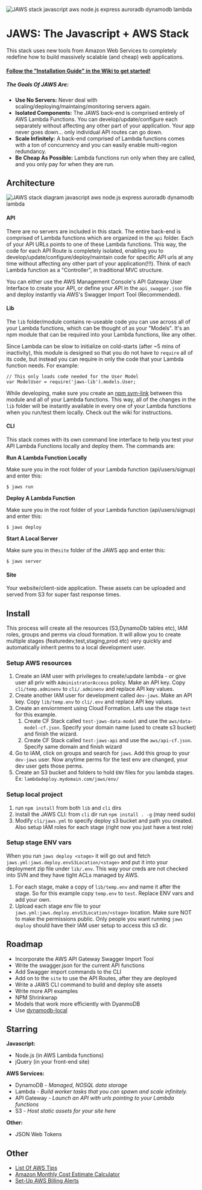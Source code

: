 ![JAWS stack javascript aws node.js express auroradb dynamodb lambda](https://github.com/servant-app/JAWS/blob/master/site/public/img/jaws_logo_javascript_aws.png)

JAWS: The Javascript + AWS Stack
=================================

This stack uses new tools from Amazon Web Services to completely redefine how to build massively scalable (and cheap) web applications.  

#### [Follow the "Installation Guide" in the Wiki to get started! ](https://github.com/servant-app/JAWS/wiki/JAWS-Installation)

  
  

##### The Goals Of JAWS Are:

 - **Use No Servers:** Never deal with scaling/deploying/maintaing/monitoring servers again.
 -  **Isolated Components:** The JAWS back-end is comprised entirely of AWS Lambda Functions.  You can develop/update/configure each separately without affecting any other part of your application.  Your app never goes down...  only individual API routes can go down.
 - **Scale Infinitely:**  A back-end comprised of Lambda functions comes with a ton of concurrency and you can easily enable multi-region redundancy.
 - **Be Cheap As Possible:**  Lambda functions run only when they are called, and you only pay for when they are run.


## Architecture

![JAWS stack diagram javascript aws node.js express auroradb dynamodb lambda](https://github.com/servant-app/JAWS/blob/master/site/public/img/jaws_diagram_javascript_aws.png)

#### API
There are no servers are included in this stack.  The entire back-end is comprised of Lambda functions which are organized in the `api` folder.  Each of your API URLs points to one of these Lambda functions.  This way, the code for each API Route is completely isolated, enabling you to develop/update/configure/deploy/maintain code for specific API urls at any time without affecting any other part of your application(!!!).  Think of each Lambda function as a "Controller", in traditional MVC structure.

You can either use the AWS Management Console's API Gateway User Interface to create your API, or define your API in the `api_swagger.json` file and deploy instantly via AWS's Swagger Import Tool (Recommended).

#### Lib
The `lib` folder/module contains re-useable code you can use across all of your Lambda functions, which can be thought of as your "Models".  It's an npm module that can be required into your Lambda functions, like any other.

Since Lambda can be slow to initialize on cold-starts (after ~5 mins of inactivity), this module is designed so that you do not have to `require` all of its code, but instead you can require in only the code that your Lambda function needs.  For example:

    // This only loads code needed for the User Model
    var ModelUser = require('jaws-lib').models.User;
    
While developing, make sure you create an [npm sym-link](https://egghead.io/lessons/node-js-using-npm-link-to-use-node-modules-that-are-in-progress) between this module and all of your Lambda functions.  This way, all of the changes in the `lib` folder will be instantly available in every one of your Lambda functions when you run/test them locally.  Check out the wiki for instructions.


#### CLI
This stack comes with its own command line interface to help you test your API Lambda Functions locally and deploy them.  The commands are:
	
**Run A Lambda Function Locally**

Make sure you in the root folder of your Lambda function (api/users/signup) and enter this:

    $ jaws run

**Deploy A Lambda Function**

Make sure you in the root folder of your Lambda function (api/users/signup) and enter this:

    $ jaws deploy

**Start A Local Server**

Make sure you in the`site` folder of the JAWS app and enter this:

    $ jaws server


#### Site 
Your website/client-side application.  These assets can be uploaded and served from S3 for super fast response times.

## Install

This process will create all the resources (S3,DynamoDb tables etc), IAM roles, groups and perms via cloud formation.  It will allow you to create multiple stages (featuredev,test,staging,prod etc) very quickly and automatically inherit perms to a local development user.

### Setup AWS resources

1.  Create an IAM user with privileges to create/update lambda - or give user all priv with `AdministratorAccess` policy. Make an API key. Copy `cli/temp.adminenv` to `cli/.adminenv` and replace API key values.
1.  Create another IAM user for development called `dev-jaws`.  Make an API key. Copy `lib/temp.env` to `cli/.env` and replace API key values.
1.  Create an enviornment using Cloud Formation. Lets use the stage `test` for this example.
    1.  Create CF Stack called `test-jaws-data-model` and use the `aws/data-model-cf.json`.  Specify your domain name (used to create s3 bucket) and finish the wizard.
    1.  Create CF Stack called `test-jaws-api` and use the `aws/api-cf.json`.  Specify same domain and finish wizard
1.  Go to IAM, click on groups and search for `jaws`. Add this group to your `dev-jaws` user.  Now anytime perms for the test env are changed, your dev user gets those perms.
1.  Create an S3 bucket and folders to hold `ENV` files for you lambda stages.  Ex: `lambdadeploy.mydomain.com/jaws/env/`

### Setup local project

1.  run `npm install` from both `lib` and `cli` dirs
1.  Install the JAWS CLI: from `cli` dir run `npm install . -g` (may need sudo)
1.  Modify `cli/jaws.yml` to specify deploy s3 bucket and path you created.  Also setup IAM roles for each stage (right now you just have a test role)

### Setup stage ENV vars

When you run `jaws deploy <stage>` it will go out and fetch `jaws.yml:jaws.deploy.envS3Location/<stage>` and put it into your deployment zip file under `lib/.env`.  This way your creds are not checked into SVN and they have tight ACLs managed by AWS.

1.  For each stage, make a copy of `lib/temp.env` and name it after the stage. So for this example copy `temp.env` to `test`. Replace ENV vars and add your own.
1.  Upload each stage env file to your `jaws.yml:jaws.deploy.envS3Location/<stage>` location. Make sure NOT to make the permissions public.  Only people you want running `jaws deploy` should have their IAM user setup to access this s3 dir.

## Roadmap
* Incorporate the AWS API Gateway Swagger Import Tool
* Write the swagger.json for the current API functions
* Add Swagger import commands to the CLI
* Add on to the `site` to use the API Routes, after they are deployed
* Write a JAWS CLI command to build and deploy site assets
* Write more API examples
* NPM Shrinkwrap
* Models that work more efficiently with DyanmoDB
* Use [dynamodb-local](https://github.com/doapp-ryanp/dynamodb-local)

## Starring

**Javascript:**
- Node.js (in AWS Lambda functions)
- jQuery (in your front-end site)

**AWS Services:**
- DynamoDB - *Managed, NOSQL data storage*
- Lambda - *Build worker tasks that you can spawn and scale infinitely.*
- API Gateway - *Launch an API with urls pointing to your Lambda functions*
- S3 - *Host static assets for your site here*

**Other:**
- JSON Web Tokens



## Other
* [List Of AWS Tips](https://wblinks.com/notes/aws-tips-i-wish-id-known-before-i-started/)
* [Amazon Monthly Cost Estimate Calculator](http://calculator.s3.amazonaws.com/index.html)
* [Set-Up AWS Billing Alerts](http://docs.aws.amazon.com/awsaccountbilling/latest/aboutv2/monitor-charges.html)

